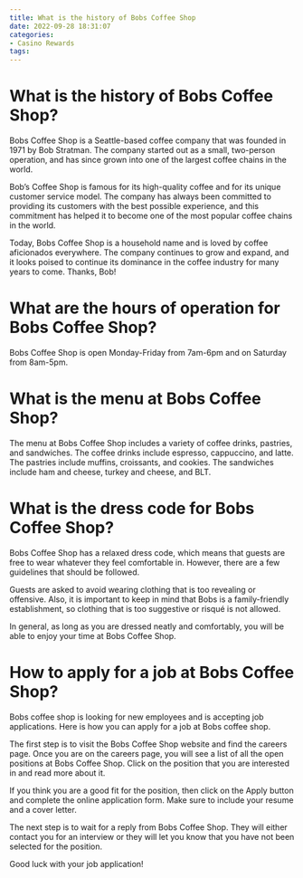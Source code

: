 ```yaml
---
title: What is the history of Bobs Coffee Shop 
date: 2022-09-28 18:31:07
categories:
- Casino Rewards
tags:
---
```



#  What is the history of Bobs Coffee Shop? 

Bobs Coffee Shop is a Seattle-based coffee company that was founded in 1971 by Bob Stratman. The company started out as a small, two-person operation, and has since grown into one of the largest coffee chains in the world.

Bob’s Coffee Shop is famous for its high-quality coffee and for its unique customer service model. The company has always been committed to providing its customers with the best possible experience, and this commitment has helped it to become one of the most popular coffee chains in the world.

Today, Bobs Coffee Shop is a household name and is loved by coffee aficionados everywhere. The company continues to grow and expand, and it looks poised to continue its dominance in the coffee industry for many years to come. Thanks, Bob!

#  What are the hours of operation for Bobs Coffee Shop? 
Bobs Coffee Shop is open Monday-Friday from 7am-6pm and on Saturday from 8am-5pm.

#  What is the menu at Bobs Coffee Shop? 

The menu at Bobs Coffee Shop includes a variety of coffee drinks, pastries, and sandwiches. The coffee drinks include espresso, cappuccino, and latte. The pastries include muffins, croissants, and cookies. The sandwiches include ham and cheese, turkey and cheese, and BLT.

#  What is the dress code for Bobs Coffee Shop? 

Bobs Coffee Shop has a relaxed dress code, which means that guests are free to wear whatever they feel comfortable in. However, there are a few guidelines that should be followed.

Guests are asked to avoid wearing clothing that is too revealing or offensive. Also, it is important to keep in mind that Bobs is a family-friendly establishment, so clothing that is too suggestive or risqué is not allowed.

In general, as long as you are dressed neatly and comfortably, you will be able to enjoy your time at Bobs Coffee Shop.

#  How to apply for a job at Bobs Coffee Shop?

Bobs coffee shop is looking for new employees and is accepting job applications. Here is how you can apply for a job at Bobs coffee shop.

The first step is to visit the Bobs Coffee Shop website and find the careers page. Once you are on the careers page, you will see a list of all the open positions at Bobs Coffee Shop. Click on the position that you are interested in and read more about it.

If you think you are a good fit for the position, then click on the Apply button and complete the online application form. Make sure to include your resume and a cover letter.

The next step is to wait for a reply from Bobs Coffee Shop. They will either contact you for an interview or they will let you know that you have not been selected for the position.

Good luck with your job application!